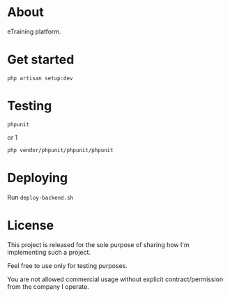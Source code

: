 # About

eTraining platform.

# Get started

`php artisan setup:dev`

# Testing

`phpunit`

or 1

`php vendor/phpunit/phpunit/phpunit`

# Deploying

Run `deploy-backend.sh`

# License

This project is released for the sole purpose of sharing how I'm implementing such a project.

Feel free to use only for testing purposes.

You are not allowed commercial usage without explicit contract/permission from the company I operate.
